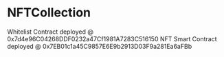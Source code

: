 # NFTCollection

Whitelist Contract deployed @ 0x7d4e96C04268DDF0232a47Cf1981A7283C516150
NFT Smart Contract deployed @ 0x7EB01c1a45C9857E6E9b2913D03F9a281Ea6aFBb
